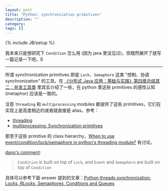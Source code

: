 ```yaml
---
layout: post
title: "Python: synchronization primitives"
description: ""
category: 
tags: []
---
```

{% include JB/setup %}

我本来只是想研究下 `Condition` 怎么用 (因为 java 里没见过)，但既然展开了就写一篇记录一下吧。ß

-----

所谓 synchronization primitives 即是 `Lock`、`Semaphore` 这类 "控制、协调 synchronization" 的工具。在 [《分布式 Java 应用：基础与实践》第四章总结其二：并发工具类](https://blog.listcomp.com/java/2014/06/03/digest-of-distributed-java-system-ch4-part2) 里其实介绍了一些，在 python 里这些 primitives 的感性认知 (metaphor) 应该是一致的。

注意 `threading` 和 `multiprocessing` modules 都提供了这些 primitives，它们在实现上是高度相近的或者就直接是 alias，参考：

- [threading](https://docs.python.org/3/library/threading.html)
- [multiprocessing: Synchronization primitives](https://docs.python.org/3/library/multiprocessing.html#synchronization-primitives)

那至于这些 primitive 的 class hierarchy，[When to use event/condition/lock/semaphore in python's threading module?](https://stackoverflow.com/questions/31644663/when-to-use-event-condition-lock-semaphore-in-pythons-threading-module) 有讨论。

[dano's comment](https://stackoverflow.com/questions/31644663/when-to-use-event-condition-lock-semaphore-in-pythons-threading-module#comment51235931_31644663):

> `Condition` is built on top of `Lock`, and `Event` and `Semaphore` are built on top of `Condition`

具体可以参考下面 answer 提到的文章：[Python threads synchronization: Locks, RLocks, Semaphores, Conditions and Queues](http://www.laurentluce.com/posts/python-threads-synchronization-locks-rlocks-semaphores-conditions-events-and-queues/)